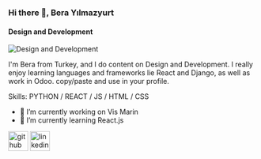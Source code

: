 ### Hi there 👋, Bera Yılmazyurt
#### Design and Development
![Design and Development](https://i.imgur.com/dSP1SDH.png)

I'm Bera from Turkey, and I do content on Design and Development. I really enjoy learning languages and frameworks lie React and Django, as well as work in Odoo. copy/paste and use in your profile.

Skills: PYTHON / REACT / JS / HTML / CSS

- 🔭 I’m currently working on Vis Marin 
- 🌱 I’m currently learning React.js 


[<img src='https://cdn.jsdelivr.net/npm/simple-icons@3.0.1/icons/github.svg' alt='github' height='40'>](https://github.com/bera96)  [<img src='https://cdn.jsdelivr.net/npm/simple-icons@3.0.1/icons/linkedin.svg' alt='linkedin' height='40'>](https://www.linkedin.com/in/https://www.linkedin.com/in/bera-y%C4%B1lmazyurt-001b5b218//)  

